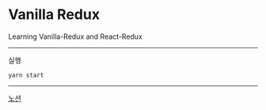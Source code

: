 # Vanilla Redux

Learning Vanilla-Redux and React-Redux

---

실행

```
yarn start
```

---

[노션](https://www.notion.so/Redux-135be8c5f323807ebc1edd5282687946?pvs=4)
